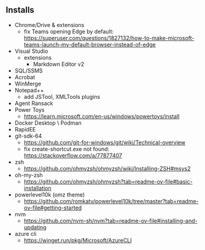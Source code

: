 ## Installs
- Chrome/Drive & extensions
  - fix Teams opening Edge by default: https://superuser.com/questions/1827132/how-to-make-microsoft-teams-launch-my-default-browser-instead-of-edge
- Visual Studio
    - extensions
        - Markdown Editor v2
- SQL/SSMS
- Acrobat
- WinMerge
- Notepad++
    - add JSTool, XMLTools plugins
- Agent Ransack
- Power Toys
    - https://learn.microsoft.com/en-us/windows/powertoys/install
- Docker Desktop \ Podman
- RapidEE
- git-sdk-64
    - https://github.com/git-for-windows/git/wiki/Technical-overview
    - fix create-shortcut.exe not found: https://stackoverflow.com/a/77877407
- zsh
    - https://github.com/ohmyzsh/ohmyzsh/wiki/Installing-ZSH#msys2
- oh-my-zsh
    - https://github.com/ohmyzsh/ohmyzsh?tab=readme-ov-file#basic-installation
- powerlevel10k (omz theme)
    - https://github.com/romkatv/powerlevel10k/tree/master?tab=readme-ov-file#getting-started
- nvm
    - https://github.com/nvm-sh/nvm?tab=readme-ov-file#installing-and-updating
- azure cli
    - https://winget.run/pkg/Microsoft/AzureCLI
